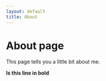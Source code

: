 ```yaml
---
layout: default
title: About
---
```

# About page

This page tells you a little bit about me.

**Is this line in bold**
